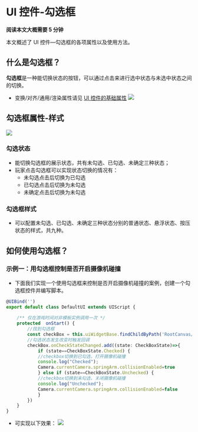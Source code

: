 # UI 控件-勾选框

**阅读本文大概需要 5 分钟**

本文概述了 UI 控件—勾选框的各项属性以及使用方法。

## 什么是勾选框？

**勾选框**是一种能切换状态的按钮，可以通过点击来进行选中状态与未选中状态之间的切换。
- 变换/对齐/通用/渲染属性请见 [UI 控件的基础属性](https://docs.ark.online/UI/UIWidget-BaseProperties.html)
![](https://cdn.233xyx.com/online/apfXyOm0zPy11711267429689.gif)

## 勾选框属性-样式

![](https://cdn.233xyx.com/online/_outputltb1Zif1iWeT1711267450167.png)

### 勾选状态
- 能切换勾选框的展示状态，共有未勾选、已勾选、未确定三种状态；
- 玩家点击勾选框可以实现状态切换的情况有：
  - 未勾选点击后切换为已勾选
  - 已勾选点击后切换为未勾选
  - 未确定点击后切换为未勾选

### 勾选框样式
- 可以配置未勾选、已勾选、未确定三种状态分别的普通状态、悬浮状态、按压状态的样式，共九种。

## 如何使用勾选框？

### 示例一：用勾选框控制是否开启摄像机碰撞
- 下面我们实现一个使用勾选框来控制是否开启摄像机碰撞的案例，创建一个勾选框控件并编写脚本。
```ts
@UIBind('')
export default class DefaultUI extends UIScript {
    
    /** 仅在游戏时间对非模板实例调用一次 */
    protected  onStart() {
        //找到勾选框
        const checkBox = this.uiWidgetBase.findChildByPath('RootCanvas/Checkbox') as Checkbox
        //勾选状态发生改变时触发回调
        checkBox.onCheckStateChanged.add((state: CheckBoxState)=>{      
            if (state==CheckBoxState.Checked) {
            //checkbox切换到已勾选，打开摄像机碰撞
            console.log("Checked");
            Camera.currentCamera.springArm.collisionEnabled=true
            } else if (state==CheckBoxState.Unchecked) {
            //checkbox切换到未勾选，关闭摄像机碰撞
            console.log("Unchecked");
            Camera.currentCamera.springArm.collisionEnabled=false
            }
        })  
    }
}
```

- 可实现以下效果：
![](https://cdn.233xyx.com/online/ZMx6dlwMFUVH1711267446256.gif)
